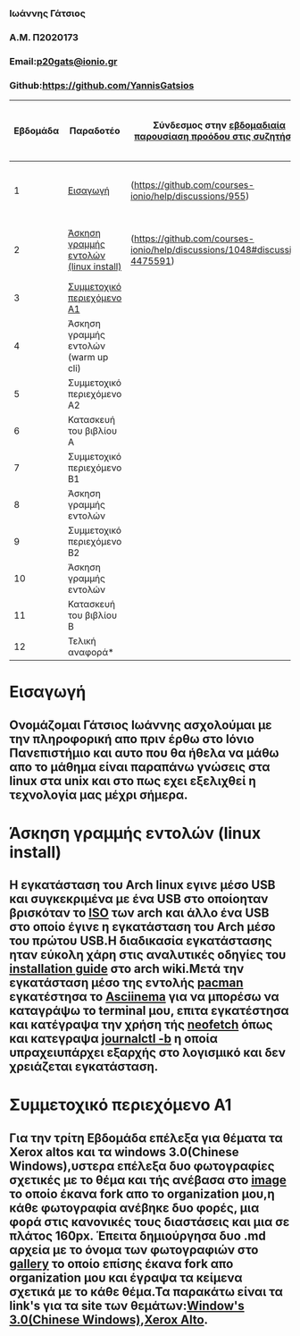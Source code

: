 ### Ιωάννης Γάτσιος
### A.M. Π2020173
### Email:p20gats@ionio.gr
### Github:https://github.com/YannisGatsios


| Εβδομάδα | Παραδοτέο | Σύνδεσμος στην [εβδομαδιαία παρουσίαση προόδου στις συζητήσεις](https://github.com/courses-ionio/help/discussions/categories/show-and-tell) | Αυτοαξιολόγηση σύμφωνα με τα κριτήρια της αντίστοιχης άσκησης |
| --- | --- | --- | --- |
| 1 | [Εισαγωγή](https://github.com/YannisGatsios/hci/tree/2020173/projects/2020173#%CE%B5%CE%B9%CF%83%CE%B1%CE%B3%CF%89%CE%B3%CE%AE) |(https://github.com/courses-ionio/help/discussions/955) | Ηταν όλα κατανοητά και για κάθε απορια υπήρχαν απατήσεις. |
| 2 | [Άσκηση γραμμής εντολών (linux install)](https://github.com/YannisGatsios/hci/blob/2020173/projects/2020173/README.MD#%CE%AC%CF%83%CE%BA%CE%B7%CF%83%CE%B7-%CE%B3%CF%81%CE%B1%CE%BC%CE%BC%CE%AE%CF%82-%CE%B5%CE%BD%CF%84%CE%BF%CE%BB%CF%8E%CE%BD-linux-install) | (https://github.com/courses-ionio/help/discussions/1048#discussion-4475591) | Η διαδικασία ολοκληρώθηκε χωρίς κάποια ιδιαίτερη δύσκολα. |
| 3 | [Συμμετοχικό περιεχόμενο A1](https://github.com/YannisGatsios/hci/blob/2020173/projects/2020173/README.MD#%CF%83%CF%85%CE%BC%CE%BC%CE%B5%CF%84%CE%BF%CF%87%CE%B9%CE%BA%CF%8C-%CF%80%CE%B5%CF%81%CE%B9%CE%B5%CF%87%CF%8C%CE%BC%CE%B5%CE%BD%CE%BF-a1) | | |
| 4 | Άσκηση γραμμής εντολών (warm up cli) | | |
| 5 | Συμμετοχικό περιεχόμενο A2 | | |
| 6 | Κατασκευή του βιβλίου Α | | |
| 7 | Συμμετοχικό περιεχόμενο B1 | | |
| 8 | Άσκηση γραμμής εντολών | | |
| 9 | Συμμετοχικό περιεχόμενο B2 | | |
| 10 | Άσκηση γραμμής εντολών | | |
| 11 | Κατασκευή του βιβλίου Β | | |
| 12 | Τελική αναφορά* | | |





# Εισαγωγή
## Ονομάζομαι Γάτσιος Ιωάννης ασχολούμαι με την πληροφορική απο πριν έρθω στο Ιόνιο Πανεπιστήμιο και αυτο που θα ήθελα να μάθω απο το μάθημα είναι παραπάνω γνώσεις στα linux στα unix και στο πως εχει εξελιχθεί η τεχνολογία μας μέχρι σήμερα.


# Άσκηση γραμμής εντολών (linux install)
## Η εγκατάσταση του Arch linux εγινε μέσο USB και συγκεκριμένα με ένα USB στο οποίοηταν βρισκόταν το [ISO](https://archlinux.org/download/) των arch και άλλο ένα USB στο οποίο έγινε η εγκατάσταση του Arch μέσο του πρώτου USB.Η διαδικασία εγκατάστασης ηταν εύκολη χάρη στις αναλυτικές οδηγίες του [installation guide](https://wiki.archlinux.org/title/Installation_guide) στο arch wiki.Μετά την εγκατάσταση μέσο της εντολής [pacman](https://wiki.archlinux.org/title/Pacman) εγκατέστησα το [Asciinema](https://asciinema.org/) για να μπορέσω να καταγράψω το terminal μου, επιτα εγκατέστησα και κατέγραψα την χρήση τής [neofetch](https://asciinema.org/a/VsOFcpWNWUt54R16kpyKyTwk6) όπως και κατεγραψα [journalctl -b](https://asciinema.org/a/EGfsyzFSEkoDzkC3lrW39xaRo) η οποία υπραχειυπάρχει εξαρχής στο λογισμικό και δεν χρειάζεται εγκατάσταση.

# Συμμετοχικό περιεχόμενο A1
## Για την τρίτη Εβδομάδα επέλεξα για θέματα τα Xerox altos και τα windows 3.0(Chinese Windows),υστερα επέλεξα δυο φωτογραφίες σχετικές με το θέμα και τής ανέβασα  στο [image]() το οποίο έκανα fork απο το organization μου,η κάθε φωτογραφία ανέβηκε δυο φορές, μια φορά στις κανονικές τους διαστάσεις και μια σε πλάτος 160px. Έπειτα δημιούργησα δυο .md αρχεία με το όνομα των φωτογραφιών στο [gallery]() το οποίο επίσης έκανα fork απο organization μου και έγραψα τα κείμενα σχετικά με το κάθε θέμα.Τα παρακάτω είναι τα link's για τα site των θεμάτων:[Window's 3.0(Chinese Windows)](),[Xerox Alto]().
